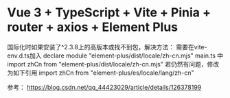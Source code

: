 # Vue 3 + TypeScript + Vite + Pinia + router + axios + Element Plus

国际化时如果安装了^2.3.8上的高版本或找不到包，解决方法：
需要在vite-env.d.ts加入
declare module "element-plus/dist/locale/zh-cn.mjs"
main.ts 中
import zhCn from "element-plus/dist/locale/zh-cn.mjs"
若仍然有问题，修改为如下引用
import zhCn from "element-plus/es/locale/lang/zh-cn"

参考：
https://blog.csdn.net/qq_44423029/article/details/126378199
